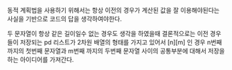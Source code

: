 동적 계획법을 사용하기 위해서는 항상 이전의 경우가 계산된 값을 잘 이용해야된다는 사실을 기반으로 코드의 답을 생각하여야한다.

두 문자열이 항상 같은 길이일수 없는 경우도 생각을 하였을때
결론적으로는 이전 경우들이 저장되는 pd 리스트가 2차원 배열의 형태를 가지고 있어서 [n][m] 인 경우 n번째 까지의 첫번째 문자열과 m번째 까지의 두번째 문자열 사이의 공통부분에 대해서 저장을 하는 아이디어를 가져간다.
